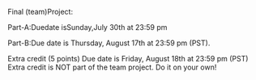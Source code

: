 Final (team)Project:

Part-A:Duedate isSunday,July 30th at 23:59 pm

Part-B:Due date is Thursday, August 17th at 23:59 pm (PST).


Extra credit (5 points) Due date is Friday, August 18th at 23:59 pm (PST)
Extra credit is NOT part of the team project. Do it on your own!
